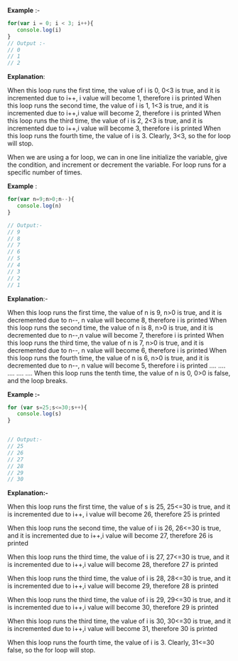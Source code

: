 **Example** :-
```javascript
for(var i = 0; i < 3; i++){
   console.log(i)
}
// Output :-
// 0
// 1
// 2    

```

**Explanation**:

When this loop runs the first time, the value of i is 0, 0<3 is true, and it is incremented due to i++, i value will become 1, therefore i is printed
When this loop runs the second time, the value of i is 1, 1<3 is true, and it is incremented due to i++,i value will become 2, therefore i is printed
When this loop runs the third time, the value of i is 2, 2<3 is true, and it is incremented due to i++,i value will become 3, therefore i is printed
When this loop runs the fourth time, the value of i is 3. Clearly, 3<3, so the for loop will stop.

When we are using a for loop, we can in one line initialize the variable, give the condition, and increment or decrement the variable. For loop runs for a specific number of times.


**Example** :

```javascript
for(var n=9;n>0;n--){
   console.log(n)
}

// Output:-
// 9
// 8
// 7
// 6
// 5
// 4
// 3
// 2
// 1

```

**Explanation**:-

When this loop runs the first time, the value of n is 9, n>0 is true, and it is decremented due to n--, n value will become 8, therefore i is printed
When this loop runs the second time, the value of n is 8, n>0 is true, and it is decremented due to n--,n value will become 7, therefore i is printed
When this loop runs the third time, the value of n is 7, n>0 is true, and it is decremented due to n--, n value will become 6, therefore i is printed
When this loop runs the fourth time, the value of n is 6, n>0 is true, and it is decremented due to n--, n value will become 5, therefore i is printed
….
….
….
….
….
When this loop runs the tenth time, the value of n is 0, 0>0 is false, and the loop breaks.

**Example :-**
```javascript
for (var s=25;s<=30;s++){
   console.log(s)
}


// Output:-
// 25
// 26
// 27
// 28
// 29
// 30
```
**Explanation:-**

When this loop runs the first time, the value of s is 25, 25<=30 is true, and it is incremented due to i++, i value will become 26, therefore 25 is printed

When this loop runs the second time, the value of i is 26, 26<=30 is true, and it is incremented due to i++,i value will become 27, therefore 26 is printed

When this loop runs the third time, the value of i is 27, 27<=30 is true, and it is incremented due to i++,i value will become 28, therefore 27 is printed

When this loop runs the third time, the value of i is 28, 28<=30 is true, and it is incremented due to i++,i value will become 29, therefore 28 is printed

When this loop runs the third time, the value of i is 29, 29<=30 is true, and it is incremented due to i++,i value will become 30, therefore 29 is printed

When this loop runs the third time, the value of i is 30, 30<=30 is true, and it is incremented due to i++,i value will become 31, therefore 30 is printed

When this loop runs the fourth time, the value of i is 3. Clearly, 31<=30 false, so the for loop will stop.
